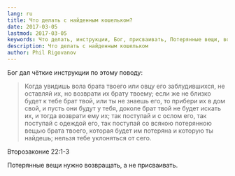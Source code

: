 ```yaml
---
lang: ru
title: Что делать с найденным кошельком?
date: 2017-03-05
lastmod: 2017-03-05
keywords: Что делать, инструкции, Бог, присваивать, Потерянные вещи, возвращать, найдешь
description: Что делать с найденным кошельком
author: Phil Rigovanov
---
```


Бог дал чёткие инструкции по этому поводу:

> Когда увидишь вола брата твоего или овцу его заблудившихся, не оставляй их, но возврати их брату твоему;
если же не близко будет к тебе брат твой, или ты не знаешь его, то прибери их в дом свой, и пусть они будут у тебя, доколе брат твой не будет искать их, и тогда возврати ему их;
так поступай и с ослом его, так поступай с одеждой его, так поступай со всякою потерянною вещью брата твоего, которая будет им потеряна и которую ты найдешь; нельзя тебе уклоняться от сего.

Второзаконие 22:1-3

Потерянные вещи нужно возвращать, а не присваивать.
